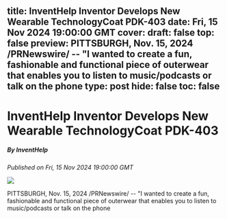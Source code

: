 title: InventHelp Inventor Develops New Wearable TechnologyCoat PDK-403
date: Fri, 15 Nov 2024 19:00:00 GMT
cover: 
draft: false
top: false
preview: PITTSBURGH, Nov. 15, 2024 /PRNewswire/ -- "I wanted to create a fun, fashionable and functional piece of outerwear that enables you to listen to music/podcasts or talk on the phone
type: post
hide: false
toc: false
---

# InventHelp Inventor Develops New Wearable TechnologyCoat PDK-403
##### By InventHelp
_Published on Fri, 15 Nov 2024 19:00:00 GMT_

![](https://bloximages.chicago2.vip.townnews.com/cnhinews.com/content/tncms/assets/v3/editorial/3/b9/3b9b3113-c7a2-5c7a-85cc-692c05933181/67093680ad207.image.jpg?crop=1429%2C750%2C110%2C0&resize=438%2C230&order=crop%2Cresize)

PITTSBURGH, Nov. 15, 2024 /PRNewswire/ -- "I wanted to create a fun, fashionable and functional piece of outerwear that enables you to listen to music/podcasts or talk on the phone
